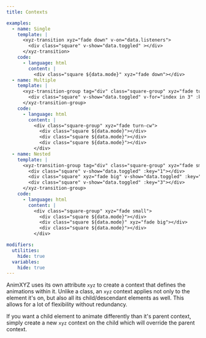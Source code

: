 ```yaml
---
title: Contexts

examples:
  - name: Single
    template: |
      <xyz-transition xyz="fade down" v-on="data.listeners">
        <div class="square" v-show="data.toggled" ></div>
      </xyz-transition>
    code:
      - language: html
        content: |
          <div class="square ${data.mode}" xyz="fade down"></div>
  - name: Multiple
    template: |
      <xyz-transition-group tag="div" class="square-group" xyz="fade turn-cw" v-on="data.listeners">
        <div class="square" v-show="data.toggled" v-for="index in 3" :key="index"></div>
      </xyz-transition-group>
    code:
      - language: html
        content: |
          <div class="square-group" xyz="fade turn-cw">
            <div class="square ${data.mode}"></div>
            <div class="square ${data.mode}"></div>
            <div class="square ${data.mode}"></div>
          </div>
  - name: Nested
    template: |
      <xyz-transition-group tag="div" class="square-group" xyz="fade small" v-on="data.listeners">
        <div class="square" v-show="data.toggled" :key="1"></div>
        <div class="square" xyz="fade big" v-show="data.toggled" :key="2"></div>
        <div class="square" v-show="data.toggled" :key="3"></div>
      </xyz-transition-group>
    code:
      - language: html
        content: |
          <div class="square-group" xyz="fade small">
            <div class="square ${data.mode}"></div>
            <div class="square ${data.mode}" xyz="fade big"></div>
            <div class="square ${data.mode}"></div>
          </div>

modifiers:
  utilities:
    hide: true
  variables:
    hide: true
---
```


AnimXYZ uses its own attribute `xyz` to create a context that defines the animations within it. Unlike a class, an `xyz` context applies not only to the element it's on, but also all its child/descendant elements as well. This allows for a lot of flexibility without redundancy.

If you want a child element to animate differently than it's parent context, simply create a new `xyz` context on the child which will override the parent context.
